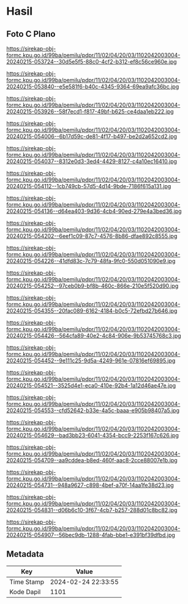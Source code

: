# Hasil

## Foto C Plano

https://sirekap-obj-formc.kpu.go.id/99ba/pemilu/pdpr/11/02/04/20/03/1102042003004-20240215-053724--30d5e5f5-88c0-4cf2-b312-ef8c56ce960e.jpg

https://sirekap-obj-formc.kpu.go.id/99ba/pemilu/pdpr/11/02/04/20/03/1102042003004-20240215-053840--e5e581f6-b40c-4345-9364-69ea9afc36bc.jpg

https://sirekap-obj-formc.kpu.go.id/99ba/pemilu/pdpr/11/02/04/20/03/1102042003004-20240215-053926--58f7ecd1-f817-49bf-b625-ce4daa1eb222.jpg

https://sirekap-obj-formc.kpu.go.id/99ba/pemilu/pdpr/11/02/04/20/03/1102042003004-20240215-054006--6b17d59c-de81-4f17-b497-be2d2a652cd2.jpg

https://sirekap-obj-formc.kpu.go.id/99ba/pemilu/pdpr/11/02/04/20/03/1102042003004-20240215-054037--8312e0d3-3ed4-4429-8127-c4a10ec16410.jpg

https://sirekap-obj-formc.kpu.go.id/99ba/pemilu/pdpr/11/02/04/20/03/1102042003004-20240215-054112--1cb749cb-57d5-4d14-9bde-7186f615a131.jpg

https://sirekap-obj-formc.kpu.go.id/99ba/pemilu/pdpr/11/02/04/20/03/1102042003004-20240215-054136--d64ea403-9d36-4cb4-90ed-279e4a3bed36.jpg

https://sirekap-obj-formc.kpu.go.id/99ba/pemilu/pdpr/11/02/04/20/03/1102042003004-20240215-054202--6eef1c09-87c7-4576-8b86-dfae892c8555.jpg

https://sirekap-obj-formc.kpu.go.id/99ba/pemilu/pdpr/11/02/04/20/03/1102042003004-20240215-054226--41dfd83c-7c79-48fa-9fc0-550d051090e9.jpg

https://sirekap-obj-formc.kpu.go.id/99ba/pemilu/pdpr/11/02/04/20/03/1102042003004-20240215-054252--97ceb0b9-bf8b-460c-866e-210e5f520d90.jpg

https://sirekap-obj-formc.kpu.go.id/99ba/pemilu/pdpr/11/02/04/20/03/1102042003004-20240215-054355--20fac089-6162-4184-b0c5-72efbd27b646.jpg

https://sirekap-obj-formc.kpu.go.id/99ba/pemilu/pdpr/11/02/04/20/03/1102042003004-20240215-054426--564cfa89-40e2-4c84-906e-9b53745768c3.jpg

https://sirekap-obj-formc.kpu.go.id/99ba/pemilu/pdpr/11/02/04/20/03/1102042003004-20240215-054452--9e111c25-9d5a-4249-961e-07816ef69895.jpg

https://sirekap-obj-formc.kpu.go.id/99ba/pemilu/pdpr/11/02/04/20/03/1102042003004-20240215-054521--3525d4e1-eca0-410e-92b4-1a12d46ae47e.jpg

https://sirekap-obj-formc.kpu.go.id/99ba/pemilu/pdpr/11/02/04/20/03/1102042003004-20240215-054553--cfd52642-b33e-4a5c-baaa-e905b98407a5.jpg

https://sirekap-obj-formc.kpu.go.id/99ba/pemilu/pdpr/11/02/04/20/03/1102042003004-20240215-054629--bad3bb23-6041-4354-bcc9-2253f167c626.jpg

https://sirekap-obj-formc.kpu.go.id/99ba/pemilu/pdpr/11/02/04/20/03/1102042003004-20240215-054709--aa9cddea-b8ed-460f-aac8-2cce88007e1b.jpg

https://sirekap-obj-formc.kpu.go.id/99ba/pemilu/pdpr/11/02/04/20/03/1102042003004-20240215-054731--948a9627-c898-4bef-a70f-14aa1fe38d23.jpg

https://sirekap-obj-formc.kpu.go.id/99ba/pemilu/pdpr/11/02/04/20/03/1102042003004-20240215-054831--d06b6c10-3f67-4cb7-b257-288d01c8bc82.jpg

https://sirekap-obj-formc.kpu.go.id/99ba/pemilu/pdpr/11/02/04/20/03/1102042003004-20240215-054907--56bec9db-1288-4fab-bbe1-e391bf39dfbd.jpg


## Metadata

| Key        | Value               |
| ---------- | ------------------- |
| Time Stamp | 2024-02-24 22:33:55 |
| Kode Dapil | 1101                |



